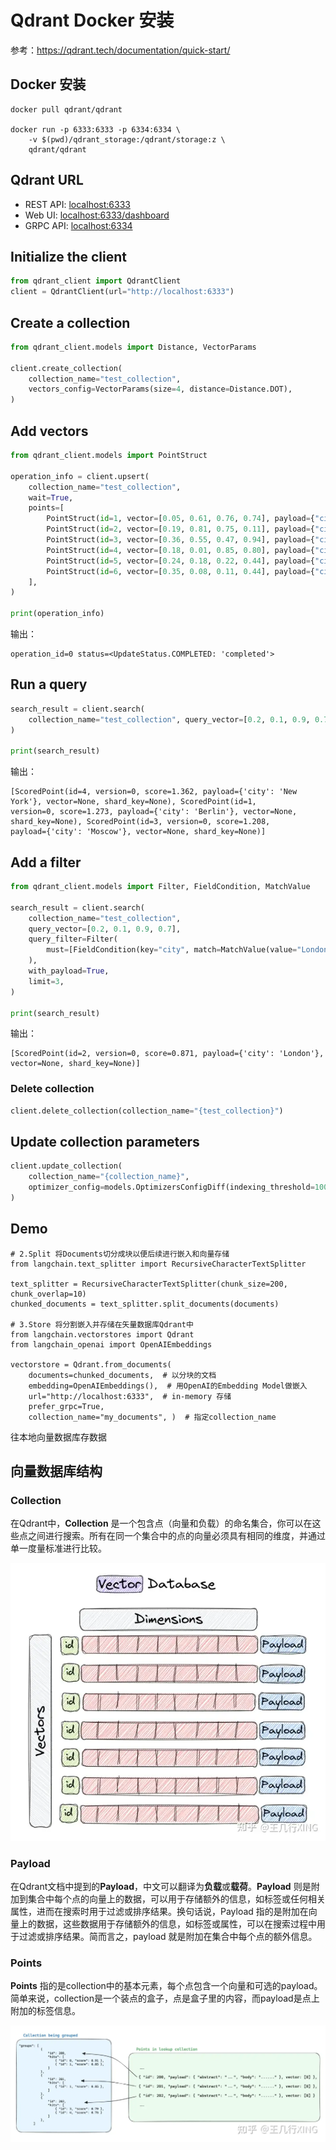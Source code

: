 #  Qdrant Docker 安装

参考：https://qdrant.tech/documentation/quick-start/



##  Docker 安装

```
docker pull qdrant/qdrant

docker run -p 6333:6333 -p 6334:6334 \
    -v $(pwd)/qdrant_storage:/qdrant/storage:z \
    qdrant/qdrant   
```



##  Qdrant URL

- REST API: [localhost:6333](http://localhost:6333/)
- Web UI: [localhost:6333/dashboard](http://localhost:6333/dashboard)
- GRPC API: [localhost:6334](http://localhost:6334/)





## Initialize the client

```python
from qdrant_client import QdrantClient
client = QdrantClient(url="http://localhost:6333")
```



##  Create a collection

```python
from qdrant_client.models import Distance, VectorParams

client.create_collection(
    collection_name="test_collection",
    vectors_config=VectorParams(size=4, distance=Distance.DOT),
)
```



##  Add vectors

```python
from qdrant_client.models import PointStruct

operation_info = client.upsert(
    collection_name="test_collection",
    wait=True,
    points=[
        PointStruct(id=1, vector=[0.05, 0.61, 0.76, 0.74], payload={"city": "Berlin"}),
        PointStruct(id=2, vector=[0.19, 0.81, 0.75, 0.11], payload={"city": "London"}),
        PointStruct(id=3, vector=[0.36, 0.55, 0.47, 0.94], payload={"city": "Moscow"}),
        PointStruct(id=4, vector=[0.18, 0.01, 0.85, 0.80], payload={"city": "New York"}),
        PointStruct(id=5, vector=[0.24, 0.18, 0.22, 0.44], payload={"city": "Beijing"}),
        PointStruct(id=6, vector=[0.35, 0.08, 0.11, 0.44], payload={"city": "Mumbai"}),
    ],
)

print(operation_info)
```

输出：

```
operation_id=0 status=<UpdateStatus.COMPLETED: 'completed'>
```



##  Run a query

```python
search_result = client.search(
    collection_name="test_collection", query_vector=[0.2, 0.1, 0.9, 0.7], limit=3
)

print(search_result)
```

输出：

```
[ScoredPoint(id=4, version=0, score=1.362, payload={'city': 'New York'}, vector=None, shard_key=None), ScoredPoint(id=1, 
version=0, score=1.273, payload={'city': 'Berlin'}, vector=None, shard_key=None), ScoredPoint(id=3, version=0, score=1.208, 
payload={'city': 'Moscow'}, vector=None, shard_key=None)]

```



##  Add a filter

```python
from qdrant_client.models import Filter, FieldCondition, MatchValue

search_result = client.search(
    collection_name="test_collection",
    query_vector=[0.2, 0.1, 0.9, 0.7],
    query_filter=Filter(
        must=[FieldCondition(key="city", match=MatchValue(value="London"))]
    ),
    with_payload=True,
    limit=3,
)

print(search_result)
```

输出：

```
[ScoredPoint(id=2, version=0, score=0.871, payload={'city': 'London'}, vector=None, shard_key=None)]
```



### Delete collection

```python
client.delete_collection(collection_name="{test_collection}")
```



## Update collection parameters

```python
client.update_collection(
    collection_name="{collection_name}",
    optimizer_config=models.OptimizersConfigDiff(indexing_threshold=10000),
)
```



## Demo



```
# 2.Split 将Documents切分成块以便后续进行嵌入和向量存储
from langchain.text_splitter import RecursiveCharacterTextSplitter

text_splitter = RecursiveCharacterTextSplitter(chunk_size=200, chunk_overlap=10)
chunked_documents = text_splitter.split_documents(documents)

# 3.Store 将分割嵌入并存储在矢量数据库Qdrant中
from langchain.vectorstores import Qdrant
from langchain_openai import OpenAIEmbeddings

vectorstore = Qdrant.from_documents(
    documents=chunked_documents,  # 以分块的文档
    embedding=OpenAIEmbeddings(),  # 用OpenAI的Embedding Model做嵌入
    url="http://localhost:6333",  # in-memory 存储
    prefer_grpc=True,
    collection_name="my_documents", )  # 指定collection_name
```



往本地向量数据库存数据



## 向量数据库结构





### Collection

在Qdrant中，**Collection** 是一个包含点（向量和负载）的命名集合，你可以在这些点之间进行搜索。所有在同一个集合中的点的向量必须具有相同的维度，并通过单一度量标准进行比较。

![](Images/1.webp)



### Payload



在Qdrant文档中提到的**Payload**，中文可以翻译为**负载**或**载荷**。**Payload** 则是附加到集合中每个点的向量上的数据，可以用于存储额外的信息，如标签或任何相关属性，进而在搜索时用于过滤或排序结果。换句话说，Payload 指的是附加在向量上的数据，这些数据用于存储额外的信息，如标签或属性，可以在搜索过程中用于过滤或排序结果。简而言之，payload 就是附加在集合中每个点的额外信息。





### Points



**Points** 指的是collection中的基本元素，每个点包含一个向量和可选的payload。简单来说，collection是一个装点的盒子，点是盒子里的内容，而payload是点上附加的标签信息。



![](Images/2.webp)

